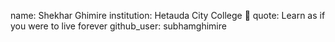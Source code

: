 name: Shekhar Ghimire
institution: Hetauda City College 🚩
quote: Learn as if you were to live forever
github_user: subhamghimire
